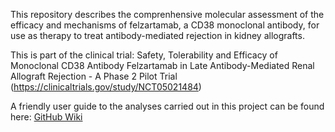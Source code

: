 This repository describes the comprenhensive molecular assessment of the efficacy and mechanisms of felzartamab, a CD38 monoclonal antibody, for use as therapy to treat antibody-mediated rejection in kidney allografts. 

This is part of the clinical trial: Safety, Tolerability and Efficacy of Monoclonal CD38 Antibody Felzartamab in Late Antibody-Mediated Renal Allograft Rejection - A Phase 2 Pilot Trial
(https://clinicaltrials.gov/study/NCT05021484)

A friendly user guide to the analyses carried out in this project can be found here: [GitHub Wiki](https://tsi-ptg.github.io/CD38-effect-of-treatment/)
